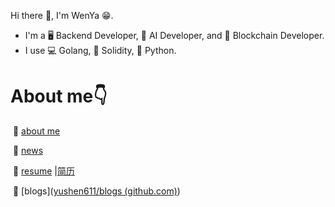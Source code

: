 Hi there 👋, I'm WenYa 😁.

* I'm a 🖥️ Backend Developer, 🧠 AI Developer, and 🔗 Blockchain Developer.
* I use 💻 Golang, 🔗 Solidity, 🐍 Python.

# About me👇

​	📝  [about me](https://github.com/yushen611/blogs/blob/main/about/about.md) 

​	📝  [news](https://github.com/yushen611/blogs/blob/main/about/news.md) 

​	📝  [resume](https://github.com/yushen611/blogs/blob/main/resume/resume-all-in-one.md) |[简历](https://github.com/yushen611/blogs/blob/main/resume/resume-all-in-one-zn.md)

​	📝  [blogs]([yushen611/blogs (github.com)](https://github.com/yushen611/blogs)) 

